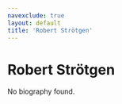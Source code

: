 ```yaml
---
navexclude: true
layout: default
title: 'Robert Strötgen'
---
```


# Robert Strötgen

No biography found.